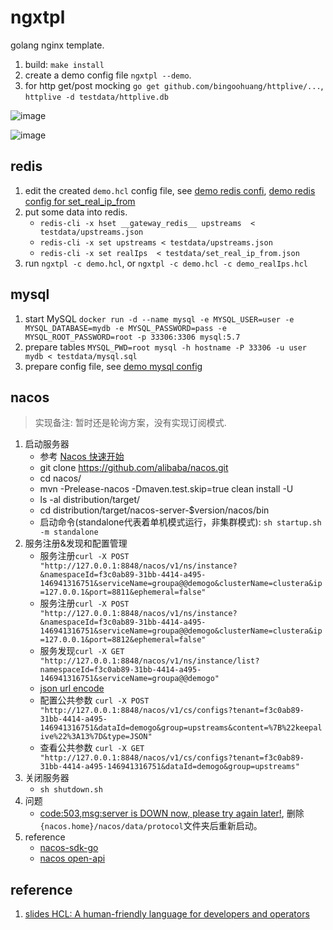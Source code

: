 # ngxtpl

golang nginx template.

1. build: `make install`
1. create a demo config file `ngxtpl --demo`.
1. for http get/post mocking `go get github.com/bingoohuang/httplive/...`, `httplive -d testdata/httplive.db`

![image](https://user-images.githubusercontent.com/1940588/100842805-57feb500-34b4-11eb-9edf-7b3fd6091178.png)

![image](https://user-images.githubusercontent.com/1940588/100977065-68c62e00-357b-11eb-8183-6a65335740a3.png)

## redis

1. edit the created `demo.hcl` config file, see [demo redis confi](testdata/demo.hcl), [demo redis config for set_real_ip_from](testdata/demo_realIps.hcl)
1. put some data into redis.
    - `redis-cli -x hset __gateway_redis__ upstreams  < testdata/upstreams.json`
    - `redis-cli -x set upstreams < testdata/upstreams.json` 
    - `redis-cli -x set realIps  < testdata/set_real_ip_from.json`
1. run `ngxtpl -c demo.hcl`, or `ngxtpl -c demo.hcl -c demo_realIps.hcl`

## mysql

1. start MySQL `docker run -d --name mysql -e MYSQL_USER=user -e MYSQL_DATABASE=mydb -e MYSQL_PASSWORD=pass -e MYSQL_ROOT_PASSWORD=root -p 33306:3306 mysql:5.7`
1. prepare tables  `MYSQL_PWD=root mysql -h hostname -P 33306 -u user mydb < testdata/mysql.sql`
1. prepare config file, see [demo mysql config](testdata/demo_mysql.hcl)

## nacos

> 实现备注: 暂时还是轮询方案，没有实现订阅模式.

1. 启动服务器
   - 参考 [Nacos 快速开始](https://nacos.io/zh-cn/docs/quick-start.html)
   - git clone https://github.com/alibaba/nacos.git
   - cd nacos/
   - mvn -Prelease-nacos -Dmaven.test.skip=true clean install -U 
   - ls -al distribution/target/
   - cd distribution/target/nacos-server-$version/nacos/bin
   - 启动命令(standalone代表着单机模式运行，非集群模式): `sh startup.sh -m standalone`
1. 服务注册&发现和配置管理
   - 服务注册`curl -X POST "http://127.0.0.1:8848/nacos/v1/ns/instance?&namespaceId=f3c0ab89-31bb-4414-a495-146941316751&serviceName=groupa@@demogo&clusterName=clustera&ip=127.0.0.1&port=8811&ephemeral=false"`
   - 服务注册`curl -X POST "http://127.0.0.1:8848/nacos/v1/ns/instance?&namespaceId=f3c0ab89-31bb-4414-a495-146941316751&serviceName=groupa@@demogo&clusterName=clustera&ip=127.0.0.1&port=8812&ephemeral=false"`
   - 服务发现`curl -X GET  "http://127.0.0.1:8848/nacos/v1/ns/instance/list?namespaceId=f3c0ab89-31bb-4414-a495-146941316751&serviceName=groupa@@demogo"`
   - [json url encode](https://onlinejsontools.com/url-encode-json)  
   - 配置公共参数 `curl -X POST "http://127.0.0.1:8848/nacos/v1/cs/configs?tenant=f3c0ab89-31bb-4414-a495-146941316751&dataId=demogo&group=upstreams&content=%7B%22keepalive%22%3A13%7D&type=JSON"`
   - 查看公共参数 `curl -X GET  "http://127.0.0.1:8848/nacos/v1/cs/configs?tenant=f3c0ab89-31bb-4414-a495-146941316751&dataId=demogo&group=upstreams"`
1. 关闭服务器 
   - `sh shutdown.sh`
1. 问题
   - [code:503,msg:server is DOWN now, please try again later!](https://github.com/alibaba/nacos/issues/4210), 删除`{nacos.home}/nacos/data/protocol`文件夹后重新启动。
1. reference
   - [nacos-sdk-go](https://github.com/nacos-group/nacos-sdk-go)
   - [nacos open-api](https://nacos.io/zh-cn/docs/open-api.html)

## reference

1. [slides HCL: A human-friendly language for developers and operators](https://speakerdeck.com/anubhavmishra/hcl-a-human-friendly-language-for-developers-and-operators)
